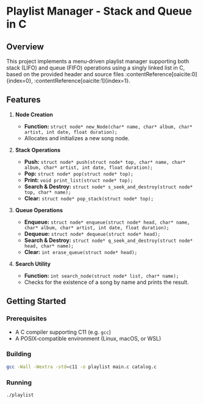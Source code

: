 # Playlist Manager - Stack and Queue in C

## Overview

This project implements a menu‐driven playlist manager supporting both stack (LIFO) and queue (FIFO) operations using a singly linked list in C, based on the provided header and source files :contentReference[oaicite:0]{index=0}, :contentReference[oaicite:1]{index=1}.

## Features

1. **Node Creation**  
   - **Function:** `struct node* new_Node(char* name, char* album, char* artist, int date, float duration);`  
   - Allocates and initializes a new song node.

2. **Stack Operations**  
   - **Push:** `struct node* push(struct node* top, char* name, char* album, char* artist, int date, float duration);`  
   - **Pop:** `struct node* pop(struct node* top);`  
   - **Print:** `void print_list(struct node* top);`  
   - **Search & Destroy:** `struct node* s_seek_and_destroy(struct node* top, char* name);`  
   - **Clear:** `struct node* pop_stack(struct node* top);`

3. **Queue Operations**  
   - **Enqueue:** `struct node* enqueue(struct node* head, char* name, char* album, char* artist, int date, float duration);`  
   - **Dequeue:** `struct node* dequeue(struct node* head);`  
   - **Search & Destroy:** `struct node* q_seek_and_destroy(struct node* head, char* name);`  
   - **Clear:** `int erase_queue(struct node* head);`

4. **Search Utility**  
   - **Function:** `int search_node(struct node* list, char* name);`  
   - Checks for the existence of a song by name and prints the result.

## Getting Started

### Prerequisites

- A C compiler supporting C11 (e.g. `gcc`)  
- A POSIX‐compatible environment (Linux, macOS, or WSL)

### Building

```sh
gcc -Wall -Wextra -std=c11 -o playlist main.c catalog.c
```

### Running

```sh
./playlist
```

